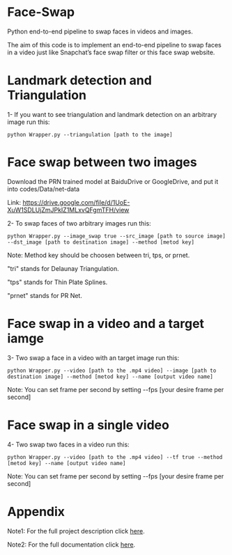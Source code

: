 # Face-Swap
Python end-to-end pipeline to swap faces in videos and images.


The aim of this code is to implement an end-to-end pipeline to swap faces in a video just like Snapchat’s face swap filter or this face swap website.


# Landmark detection and Triangulation

1- If you want to see triangulation and landmark detection on an arbitrary image run this:


```shell
python Wrapper.py --triangulation [path to the image]
```

# Face swap between two images
Download the PRN trained model at BaiduDrive or GoogleDrive, and put it into codes/Data/net-data

Link: https://drive.google.com/file/d/1UoE-XuW1SDLUjZmJPkIZ1MLxvQFgmTFH/view

2- To swap faces of two arbitrary images run this:

```shell
python Wrapper.py --image_swap true --src_image [path to source image] --dst_image [path to destination image] --method [metod key]
```

Note: Method key should be choosen between tri, tps, or prnet.

"tri" stands for Delaunay Triangulation.

"tps" stands for Thin Plate Splines.

"prnet" stands for PR Net.

# Face swap in a video and a target iamge
3- Two swap a face in a video with an target image run this:

```shell
python Wrapper.py --video [path to the .mp4 video] --image [path to destination image] --method [metod key] --name [output video name]
```

Note: You can set frame per second by setting --fps [your desire frame per second]


# Face swap in a single video
4- Two swap two faces in a video run this:

```shell
python Wrapper.py --video [path to the .mp4 video] --tf true --method [metod key] --name [output video name]
```

Note: You can set frame per second by setting --fps [your desire frame per second]


# Appendix

Note1: For the full project description click [here](https://cmsc733.github.io/2019/proj/p2/).

Note2: For the full documentation click [here](https://github.com/hsouri/ResNet-ResNeXt-DenseNet/blob/master/Report.pdf).
